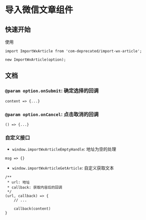 # 导入微信文章组件

## 快速开始

使用

```
import ImportWxArticle from 'com-deprecated/import-wx-article';

new ImportWxArticle(option);

```

## 文档

### `@param option.onSubmit`: 确定选择的回调

```
content => {...}
```

### `@param option.onCancel`: 点击取消的回调

```
() => {...}
```

### 自定义接口

- `window.importWxArticleEmptyHandle`: 地址为空的处理

```
msg => {}
```

- `window.importWxArticleGetArticle`: 自定义获取文本

```
/**
 * url: 地址
 * callback: 获取内容后的回调
 */
(url, callback) => {
    // ...

    callback(content)
}
```
